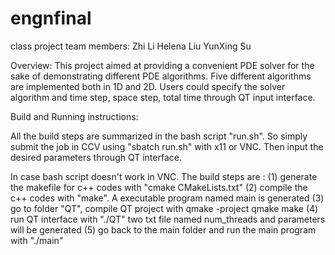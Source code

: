 # engnfinal
class project
team members: Zhi Li Helena Liu YunXing Su

Overview:
This project aimed at providing a convenient PDE solver for the sake of demonstrating different PDE algorithms.
Five different algorithms are implemented both in 1D and 2D. Users could specify the solver algorithm and time step, space step,
total time through QT input interface.

Build and Running instructions:

All the build steps are summarized in the bash script "run.sh". So simply submit the job in CCV using  "sbatch run.sh" with x11 or VNC.
Then input the desired parameters through QT interface.

In case bash script doesn't work in VNC. The build steps are :
(1) generate the makefile for c++ codes with "cmake CMakeLists.txt"
(2) compile the c++ codes with "make". A executable program named main is generated
(3) go to folder "QT", compile QT project with
    qmake -project
    qmake
    make
(4) run QT interface with "./QT" two txt file named num_threads and parameters will be generated
(5) go back to the main folder and run the main program with "./main"
